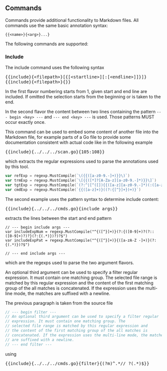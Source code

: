 ## Commands

Commands provide additional functionality to Markdown files.
All commands use the same basic annotation syntax:

```
{{<name>}{<arg>}...}
```

The following commands are supported:

### Include

The include command uses the following syntax
<pre>
{{include}{&lt;filepath>}[{[&lt;startline>][:[&lt;endline>]]}]}
{{include}{&lt;filepath>}{<key>}&rcub;
</pre>


In the first flavor numbering starts from 1, given start and end line are included.
If omitted the selection starts from the beginning or is taken to the end.

In the second flavor the content between two lines containing the pattern
`--- begin <key> ---` and `--- end <key> ---` is used.
Those patterns MUST occur exactly once.

This command can be used to embed some content of another file into the 
Markdown file, for example
parts of a Go file to provide some documentation consistent with actual
code like in the following example

<pre>
{{include}{../../../scan.go}{105:108}&rcub;
</pre>

which extracts the regular expressions used
to parse the annotations used by this tool.

```go
var refExp = regexp.MustCompile(`\({{([a-z0-9.-]+)}}\)`)
var trmExp = regexp.MustCompile(`\[{{([*]?[A-Za-z][a-z0-9.-]*)}}\]`)
var tgtExp = regexp.MustCompile(`(?:^|[^([]){{([a-z][a-z0-9.-]*)(:([a-zA-Z][a-zA-Z0-9- ]+))?}}`)
var cmdExp = regexp.MustCompile(`{{([a-z]+)}((?:{[^}]+})+)}`)
```

The second example uses the pattern syntax
to determine include content:

<pre>
{{include}{../../../cmds.go}{include args}&rcub;
</pre>

extracts the lines between the start and end pattern

```
// --- begin include args ---
var includeExpNum = regexp.MustCompile("^{([^}]+)}(?:{([0-9]+)?(?::([0-9]+)?)?}(?:{(.*)})?)?$")
var includeExpPat = regexp.MustCompile("^{([^}]+)}{([a-zA-Z -]+)}(?:{(.*)})?$")

// --- end include args ---
```

which are the regexps used to parse the two argument flavors.

An optional third argument can be used to specify a filter regular
expression. It must contain one matching group. The
selected file range is matched by this regular expression and
the content of the first matching group of the all matches is
concatenated. If the expression uses the multi-line mode, the matches
are suffixed with a newline.


The previous paragraph is taken from the source file
```go
// --- begin filter ---
// An optional third argument can be used to specify a filter regular
// expression. It must contain one matching group. The
// selected file range is matched by this regular expression and
// the content of the first matching group of the all matches is
// concatenated. If the expression uses the multi-line mode, the matches
// are suffixed with a newline.
// --- end filter ---
```
using

<pre>
{{include}{../../../cmds.go}{filter}{(?m)^.*// ?(.*)$}&rcub;
</pre>


